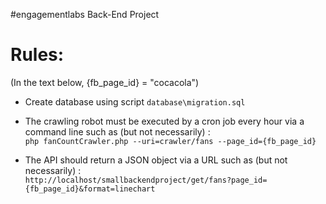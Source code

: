  #engagementlabs Back-End Project 

Rules:
======================================

(In the text below, {fb_page_id} = "cocacola")
- Create database using script
`database\migration.sql`
- The crawling robot must be executed by a cron job every hour via a command line such as (but not necessarily) :  
`php fanCountCrawler.php --uri=crawler/fans --page_id={fb_page_id}`

- The API should return a JSON object via a URL such as (but not necessarily) :  
`http://localhost/smallbackendproject/get/fans?page_id={fb_page_id}&format=linechart `
